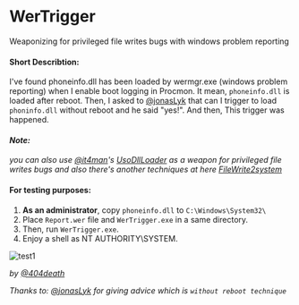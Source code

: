 # WerTrigger
Weaponizing for privileged file writes bugs with windows problem reporting

#### Short Describtion:
I've found phoneinfo.dll has been loaded by wermgr.exe (windows problem reporting) when I enable boot logging in Procmon. It mean, `phoneinfo.dll` is loaded after reboot. Then, I asked to [@jonasLyk](https://twitter.com/jonasLyk) that can I trigger to load `phoninfo.dll` without reboot and he said "yes!". And then, This trigger was happened.  

#### *Note:*
*you can also use [@it4man](https://twitter.com/itm4n)'s  [UsoDllLoader](https://github.com/itm4n/UsoDllLoader) as a weapon for privileged file writes bugs and also there's another techniques at here [FileWrite2system](https://github.com/sailay1996/awesome_windows_logical_bugs/blob/master/FileWrite2system.txt)*

#### For testing purposes:
1. **As an administrator**, copy `phoneinfo.dll` to `C:\Windows\System32\`
2. Place `Report.wer` file and `WerTrigger.exe` in a same directory.
3. Then, run `WerTrigger.exe`.
4. Enjoy a shell as NT AUTHORITY\SYSTEM.

![test1](https://github.com/sailay1996/WerTrigger/blob/master/werTrigger.jpg)

*by [@404death](https://twitter.com/404death)*

*Thanks to: [@jonasLyk](https://twitter.com/jonasLyk) for giving advice which is `without reboot technique`*
